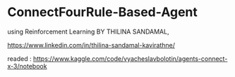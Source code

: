 # ConnectFourRule-Based-Agent
using Reinforcement Learning
BY THILINA SANDAMAL,

https://www.linkedin.com/in/thilina-sandamal-kavirathne/




readed
: https://www.kaggle.com/code/vyacheslavbolotin/agents-connect-x-3/notebook
